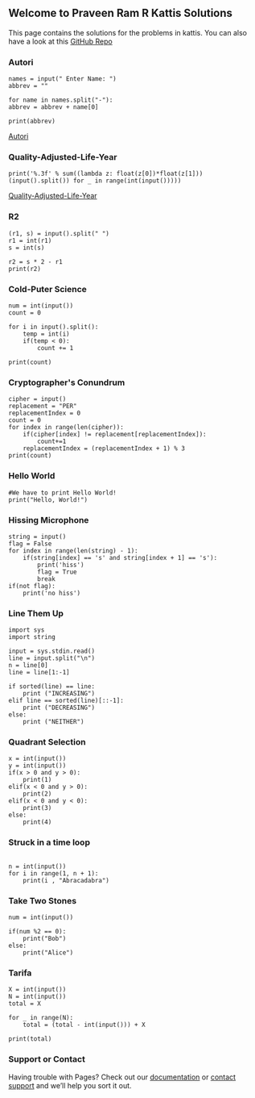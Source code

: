 ## Welcome to Praveen Ram R Kattis Solutions
This page contains the solutions for the problems in kattis. 
You can also have a look at this [GitHub Repo ](https://github.com/PraveenRamR/Kattis-Programs)


### Autori

```Autori
names = input(" Enter Name: ")
abbrev = ""

for name in names.split("-"):
abbrev = abbrev + name[0]

print(abbrev)
```
[Autori](https://github.com/PraveenRamR/Kattis-Programs/blob/main/Autori.py)

### Quality-Adjusted-Life-Year
```QUALY
print('%.3f' % sum((lambda z: float(z[0])*float(z[1]))(input().split()) for _ in range(int(input()))))
```
[Quality-Adjusted-Life-Year](https://github.com/PraveenRamR/Kattis-Programs/blob/main/Quality-Adjusted-Life-Year.py)
### R2

```R2
(r1, s) = input().split(" ")
r1 = int(r1)
s = int(s)

r2 = s * 2 - r1
print(r2)
```

### Cold-Puter Science

```CPS
num = int(input())
count = 0

for i in input().split():
	temp = int(i)
	if(temp < 0):
		count += 1

print(count)
```

### Cryptographer's Conundrum
```CC
cipher = input()
replacement = "PER"
replacementIndex = 0
count = 0
for index in range(len(cipher)):
    if(cipher[index] != replacement[replacementIndex]):
        count+=1
    replacementIndex = (replacementIndex + 1) % 3 
print(count)
```

### Hello World
```Hello World
#We have to print Hello World!
print("Hello, World!")
```

### Hissing Microphone
```HM
string = input()
flag = False
for index in range(len(string) - 1): 
	if(string[index] == 's' and string[index + 1] == 's'):
		print('hiss')
		flag = True
		break
if(not flag):
	print('no hiss')
```

### Line Them Up
```LTU
import sys
import string

input = sys.stdin.read()
line = input.split("\n")
n = line[0]
line = line[1:-1]

if sorted(line) == line:
    print ("INCREASING")
elif line == sorted(line)[::-1]:
    print ("DECREASING")
else:
    print ("NEITHER")
```

### Quadrant Selection
```QS
x = int(input())
y = int(input())
if(x > 0 and y > 0):
	print(1)
elif(x < 0 and y > 0):
	print(2)
elif(x < 0 and y < 0):
	print(3)
else:
	print(4)
```

### Struck in a time loop
```SIATL
  
n = int(input())
for i in range(1, n + 1):
	print(i , "Abracadabra")
```

### Take Two Stones
```TTS
num = int(input())

if(num %2 == 0):
    print("Bob")
else:
    print("Alice")
```

### Tarifa
```Tarifa
X = int(input())
N = int(input())
total = X

for _ in range(N):
    total = (total - int(input())) + X

print(total)
```

### Support or Contact

Having trouble with Pages? Check out our [documentation](https://docs.github.com/categories/github-pages-basics/) or [contact support](https://support.github.com/contact) and we’ll help you sort it out.
